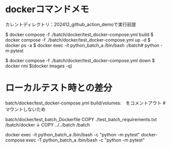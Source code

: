# dockerコマンドメモ
カレントディレクトリ：202412_github_action_demoで実行前提

$ docker compose -f ./batch/docker/test_docker-compose.yml build
$ docker compose -f ./batch/docker/test_docker-compose.yml up -d
$ docker ps -a
$ docker exec -it python_batch_a /bin/bash
:/batch# python -m pytest

$ docker compose -f ./batch/docker/test_docker-compose.yml down
$ docker rmi $(docker images -q)


# ローカルテスト時との差分
batch/docker/test_docker-compose.yml
    build/volumes:　をコメントアウト #　マウントしないため

batch/docker/test_batch_Dockerfile
COPY ./test_batch_requirements.txt /batch/docker
 ↓
COPY ../../batch /batch




docker exec -it python_batch_a /bin/bash -c "python -m pytest"
docker-compose exec -T python_batch_a /bin/bash -c "python -m pytest"


